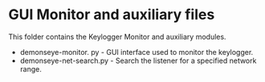 # GUI Monitor and auxiliary files

This folder contains the Keylogger Monitor and auxiliary modules.

* demonseye-monitor. py     - GUI interface used to monitor the keylogger.
* demonseye-net-search.py   - Search the listener for a specified network range.

